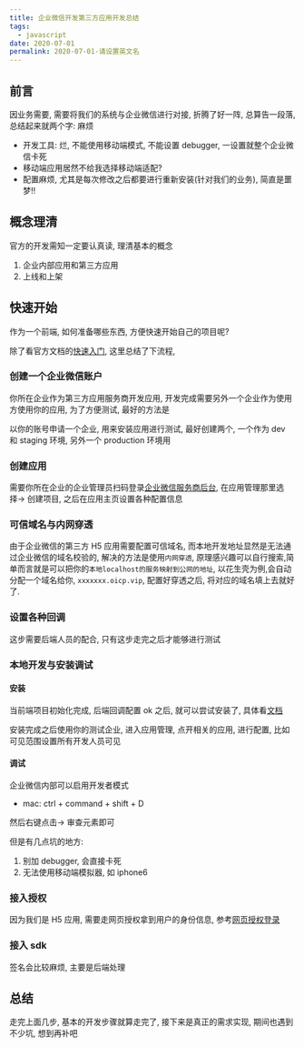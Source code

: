 ```yaml
---
title: 企业微信开发第三方应用开发总结
tags:
  - javascript
date: 2020-07-01
permalink: 2020-07-01-请设置英文名
---
```


## 前言

因业务需要, 需要将我们的系统与企业微信进行对接, 折腾了好一阵, 总算告一段落, 总结起来就两个字: 麻烦

- 开发工具: 烂, 不能使用移动端模式, 不能设置 debugger, 一设置就整个企业微信卡死
- 移动端应用居然不给我选择移动端适配?
- 配置麻烦, 尤其是每次修改之后都要进行重新安装(针对我们的业务), 简直是噩梦!!

## 概念理清

官方的开发需知一定要认真读, 理清基本的概念

1. 企业内部应用和第三方应用
2. 上线和上架

## 快速开始

作为一个前端, 如何准备哪些东西, 方便快速开始自己的项目呢?

除了看官方文档的[快速入门](https://work.weixin.qq.com/api/doc/90001/90142/90595), 这里总结了下流程,

### 创建一个企业微信账户

你所在企业作为第三方应用服务商开发应用, 开发完成需要另外一个企业作为使用方使用你的应用, 为了方便测试, 最好的方法是

以你的账号申请一个企业, 用来安装应用进行测试, 最好创建两个, 一个作为 dev 和 staging 环境, 另外一个 production 环境用

### 创建应用

需要你所在企业的企业管理员扫码登录[企业微信服务商后台](https://open.work.weixin.qq.com/wwopen/developer#/index), 在应用管理那里选择-> 创建项目, 之后在应用主页设置各种配置信息

### 可信域名与内网穿透

由于企业微信的第三方 H5 应用需要配置可信域名, 而本地开发地址显然是无法通过企业微信的域名校验的, 解决的方法是使用`内网穿透`, 原理感兴趣可以自行搜索,简单而言就是可以把你的`本地localhost的服务映射到公网的地址`, 以花生壳为例,会自动分配一个域名给你, `xxxxxxx.oicp.vip`, 配置好穿透之后, 将对应的域名填上去就好了.

### 设置各种回调

这步需要后端人员的配合, 只有这步走完之后才能够进行测试

### 本地开发与安装调试

#### 安装

当前端项目初始化完成, 后端回调配置 ok 之后, 就可以尝试安装了, 具体看[文档](https://work.weixin.qq.com/api/doc/90001/90142/90595)

安装完成之后使用你的测试企业, 进入应用管理, 点开相关的应用, 进行配置, 比如可见范围设置所有开发人员可见

#### 调试

企业微信内部可以启用开发者模式

- mac: ctrl + command + shift + D

然后右键点击-> 审查元素即可

但是有几点坑的地方:

1. 别加 debugger, 会直接卡死
2. 无法使用移动端模拟器, 如 iphone6

### 接入授权

因为我们是 H5 应用, 需要走网页授权拿到用户的身份信息, 参考[网页授权登录](https://work.weixin.qq.com/api/doc/90001/90143/91118)

### 接入 sdk

签名会比较麻烦, 主要是后端处理

## 总结

走完上面几步, 基本的开发步骤就算走完了, 接下来是真正的需求实现, 期间也遇到不少坑, 想到再补吧
